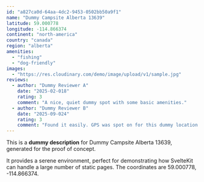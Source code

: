 ```yaml
---
id: "a827ca0d-64aa-4dc2-9453-0502bb50a9f1"
name: "Dummy Campsite Alberta 13639"
latitude: 59.000778
longitude: -114.866374
continent: "north-america"
country: "canada"
region: "alberta"
amenities:
  - "fishing"
  - "dog-friendly"
images:
  - "https://res.cloudinary.com/demo/image/upload/v1/sample.jpg"
reviews:
  - author: "Dummy Reviewer A"
    date: "2025-02-018"
    rating: 3
    comment: "A nice, quiet dummy spot with some basic amenities."
  - author: "Dummy Reviewer B"
    date: "2025-09-024"
    rating: 3
    comment: "Found it easily. GPS was spot on for this dummy location."
---
```


This is a **dummy description** for Dummy Campsite Alberta 13639, generated for the proof of concept.

It provides a serene environment, perfect for demonstrating how SvelteKit can handle a large number of static pages. The coordinates are 59.000778, -114.866374.
